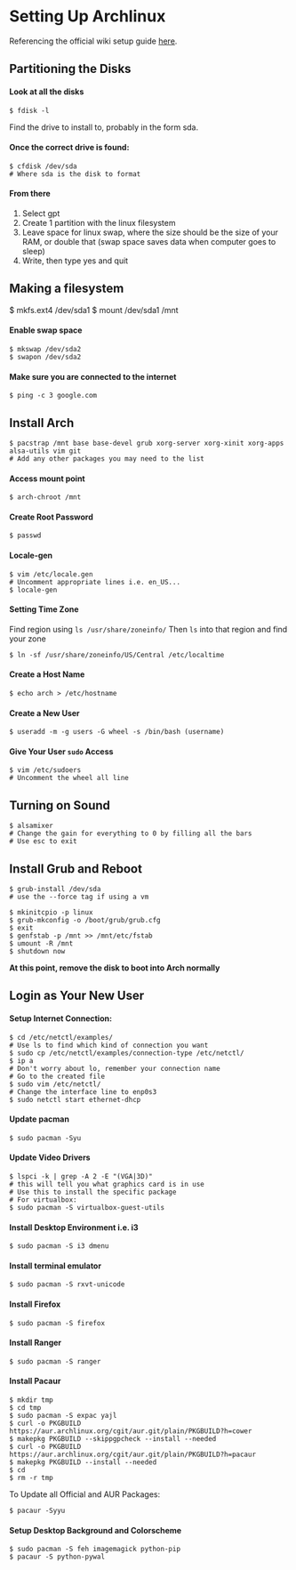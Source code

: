 # Setting Up Archlinux

Referencing the official wiki setup guide [here](https://wiki.archlinux.org/index.php/installation_guide).

## Partitioning the Disks

#### Look at all the disks
```shell
$ fdisk -l
```

Find the drive to install to, probably in the form sda.

#### Once the correct drive is found:
```shell
$ cfdisk /dev/sda
# Where sda is the disk to format
```

#### From there
1. Select gpt
1. Create 1 partition with the linux filesystem
1. Leave space for linux swap, where the size should be the size of your RAM, or double that
   (swap space saves data when computer goes to sleep)
1. Write, then type yes and quit

## Making a filesystem

$ mkfs.ext4 /dev/sda1
$ mount /dev/sda1 /mnt

#### Enable swap space
```shell
$ mkswap /dev/sda2
$ swapon /dev/sda2
```

#### Make sure you are connected to the internet
```shell
$ ping -c 3 google.com
```

## Install Arch

```shell
$ pacstrap /mnt base base-devel grub xorg-server xorg-xinit xorg-apps alsa-utils vim git
# Add any other packages you may need to the list
```

#### Access mount point
```shell
$ arch-chroot /mnt
```

#### Create Root Password
```shell
$ passwd
```

#### Locale-gen
```shell
$ vim /etc/locale.gen
# Uncomment appropriate lines i.e. en_US...
$ locale-gen
```

#### Setting Time Zone
Find region using `ls /usr/share/zoneinfo/`
Then `ls` into that region and find your zone
```shell
$ ln -sf /usr/share/zoneinfo/US/Central /etc/localtime
```

#### Create a Host Name
```shell
$ echo arch > /etc/hostname
```

#### Create a New User
```shell
$ useradd -m -g users -G wheel -s /bin/bash (username)
```

#### Give Your User `sudo` Access
```shell
$ vim /etc/sudoers
# Uncomment the wheel all line
```

## Turning on Sound
```shell
$ alsamixer
# Change the gain for everything to 0 by filling all the bars
# Use esc to exit
```

## Install Grub and Reboot
```shell
$ grub-install /dev/sda
# use the --force tag if using a vm

$ mkinitcpio -p linux
$ grub-mkconfig -o /boot/grub/grub.cfg
$ exit
$ genfstab -p /mnt >> /mnt/etc/fstab
$ umount -R /mnt
$ shutdown now
```

**At this point, remove the disk to boot into Arch normally**

## Login as Your New User

#### Setup Internet Connection:
```shell
$ cd /etc/netctl/examples/
# Use ls to find which kind of connection you want
$ sudo cp /etc/netctl/examples/connection-type /etc/netctl/
$ ip a
# Don't worry about lo, remember your connection name
# Go to the created file
$ sudo vim /etc/netctl/
# Change the interface line to enp0s3
$ sudo netctl start ethernet-dhcp
```

#### Update pacman
```shell
$ sudo pacman -Syu
```

#### Update Video Drivers
```shell
$ lspci -k | grep -A 2 -E "(VGA|3D)"
# this will tell you what graphics card is in use
# Use this to install the specific package
# For virtualbox:
$ sudo pacman -S virtualbox-guest-utils
```

#### Install Desktop Environment i.e. i3
```shell
$ sudo pacman -S i3 dmenu
```

#### Install terminal emulator
```shell
$ sudo pacman -S rxvt-unicode
```

#### Install Firefox
```shell
$ sudo pacman -S firefox
```

#### Install Ranger
```shell
$ sudo pacman -S ranger
```

#### Install Pacaur
```shell
$ mkdir tmp
$ cd tmp
$ sudo pacman -S expac yajl
$ curl -o PKGBUILD https://aur.archlinux.org/cgit/aur.git/plain/PKGBUILD?h=cower
$ makepkg PKGBUILD --skippgpcheck --install --needed
$ curl -o PKGBUILD https://aur.archlinux.org/cgit/aur.git/plain/PKGBUILD?h=pacaur
$ makepkg PKGBUILD --install --needed
$ cd
$ rm -r tmp
```

To Update all Official and AUR Packages:
```shell
$ pacaur -Syyu
```

#### Setup Desktop Background and Colorscheme
```shell
$ sudo pacman -S feh imagemagick python-pip
$ pacaur -S python-pywal
```
